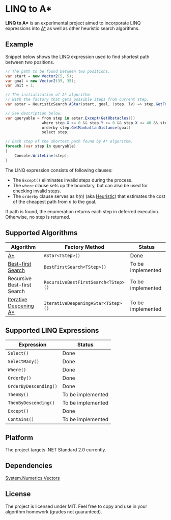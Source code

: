 # LINQ to A\*

**LINQ to A\*** is an experimental project aimed to incorporate LINQ expressions into [A\*](https://en.wikipedia.org/wiki/A*_search_algorithm) as well as other heuristic search algorithms.

## Example

Snippet below shows the LINQ expression used to find shortest path between two positions.

```csharp
// The path to be found between two positions.
var start = new Vector2(5, 5);
var goal = new Vector2(35, 35);
var unit = 1;

// The initialization of A* algorithm
// with the factory that gets possible steps from current step.
var astar = HeuristicSearch.AStar(start, goal, (step, lv) => step.GetFourDirections(unit));

// See description below.
var queryable = from step in astar.Except(GetObstacles())
                where step.X >= 0 && step.Y >= 0 && step.X <= 40 && step.Y <= 40
                orderby step.GetManhattanDistance(goal)
                select step;

// Each step of the shortest path found by A* algorithm.
foreach (var step in queryable)
{
    Console.WriteLine(step);
}
```

The LINQ expression consists of following clauses:

* The `Except()` eliminates invalid steps during the process.
* The `where` clause sets up the boundary, but can also be used for checking invalid steps.
* The `orderby` clause serves as *h(n)* (aka [Heuristic](https://en.wikipedia.org/wiki/Heuristic)) that estimates the cost of the cheapest path from *n* to the goal.

If path is found, the enumeration returns each step in deferred execution. Otherwise, no step is returned.

## Supported Algorithms

|Algorithm|Factory Method|Status|
|----------|----------|----------|
|[A\*](https://en.wikipedia.org/wiki/A*_search_algorithm)|`AStar<TStep>()`|Done|
|[Best-first Search](https://en.wikipedia.org/wiki/Best-first_search)|`BestFirstSearch<TStep>()`|To be implemented|
|Recursive Best-first Search|`RecursiveBestFirstSearch<TStep>()`|To be implemented|
|[Iterative Deepening A\*](https://en.wikipedia.org/wiki/Iterative_deepening_A*)|`IterativeDeepeningAStar<TStep>()`|To be implemented|

## Supported LINQ Expressions

|Expression|Status|
|----------|----------|
|`Select()`|Done|
|`SelectMany()`|Done|
|`Where()`|Done|
|`OrderBy()`|Done|
|`OrderByDescending()`|Done|
|`ThenBy()`|To be implemented|
|`ThenByDescending()`|To be implemented|
|`Except()`|Done|
|`Contains()`|To be implemented|

## Platform

The project targets .NET Standard 2.0 currently.

## Dependencies

[System.Numerics.Vectors](https://www.nuget.org/packages/System.Numerics.Vectors/)

## License

The project is licensed under MIT. Feel free to copy and use in your algorithm homework (grades not guaranteed).
